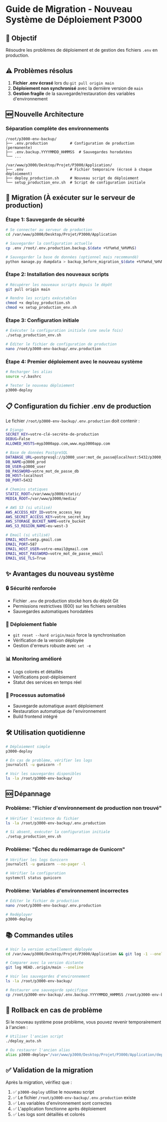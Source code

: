 # Guide de Migration - Nouveau Système de Déploiement P3000

## 🎯 Objectif

Résoudre les problèmes de déploiement et de gestion des fichiers `.env` en production.

## ⚠️ Problèmes résolus

1. **Fichier .env écrasé** lors du `git pull origin main`
2. **Déploiement non synchronisé** avec la dernière version de `main`
3. **Gestion fragile** de la sauvegarde/restauration des variables d'environnement

## 🆕 Nouvelle Architecture

### Séparation complète des environnements

```
/root/p3000-env-backup/
├── .env.production          # Configuration de production (permanente)
├── .env.backup.YYYYMMDD_HHMMSS  # Sauvegardes horodatées
└── ...

/var/www/p3000/Desktop/Projet/P3000/Application/
├── .env                     # Fichier temporaire (écrasé à chaque déploiement)
├── deploy_production.sh     # Nouveau script de déploiement
└── setup_production_env.sh  # Script de configuration initiale
```

## 🚀 Migration (À exécuter sur le serveur de production)

### Étape 1: Sauvegarde de sécurité

```bash
# Se connecter au serveur de production
cd /var/www/p3000/Desktop/Projet/P3000/Application

# Sauvegarder la configuration actuelle
cp .env /root/.env.production.backup.$(date +%Y%m%d_%H%M%S)

# Sauvegarder la base de données (optionnel mais recommandé)
python manage.py dumpdata > backup_before_migration_$(date +%Y%m%d_%H%M%S).json
```

### Étape 2: Installation des nouveaux scripts

```bash
# Récupérer les nouveaux scripts depuis le dépôt
git pull origin main

# Rendre les scripts exécutables
chmod +x deploy_production.sh
chmod +x setup_production_env.sh
```

### Étape 3: Configuration initiale

```bash
# Exécuter la configuration initiale (une seule fois)
./setup_production_env.sh

# Éditer le fichier de configuration de production
nano /root/p3000-env-backup/.env.production
```

### Étape 4: Premier déploiement avec le nouveau système

```bash
# Recharger les alias
source ~/.bashrc

# Tester le nouveau déploiement
p3000-deploy
```

## 📋 Configuration du fichier .env de production

Le fichier `/root/p3000-env-backup/.env.production` doit contenir :

```bash
# Django
SECRET_KEY=votre-clé-secrète-de-production
DEBUG=False
ALLOWED_HOSTS=myp3000app.com,www.myp3000app.com

# Base de données PostgreSQL
DATABASE_URL=postgresql://p3000_user:mot_de_passe@localhost:5432/p3000_prod
DB_NAME=p3000_prod
DB_USER=p3000_user
DB_PASSWORD=votre_mot_de_passe_db
DB_HOST=localhost
DB_PORT=5432

# Chemins statiques
STATIC_ROOT=/var/www/p3000/static/
MEDIA_ROOT=/var/www/p3000/media/

# AWS S3 (si utilisé)
AWS_ACCESS_KEY_ID=votre_access_key
AWS_SECRET_ACCESS_KEY=votre_secret_key
AWS_STORAGE_BUCKET_NAME=votre_bucket
AWS_S3_REGION_NAME=eu-west-3

# Email (si utilisé)
EMAIL_HOST=smtp.gmail.com
EMAIL_PORT=587
EMAIL_HOST_USER=votre-email@gmail.com
EMAIL_HOST_PASSWORD=votre_mot_de_passe_email
EMAIL_USE_TLS=True
```

## ✨ Avantages du nouveau système

### 🔒 Sécurité renforcée

- Fichier `.env` de production stocké hors du dépôt Git
- Permissions restrictives (600) sur les fichiers sensibles
- Sauvegardes automatiques horodatées

### 🎯 Déploiement fiable

- `git reset --hard origin/main` force la synchronisation
- Vérification de la version déployée
- Gestion d'erreurs robuste avec `set -e`

### 📊 Monitoring amélioré

- Logs colorés et détaillés
- Vérifications post-déploiement
- Statut des services en temps réel

### 🔄 Processus automatisé

- Sauvegarde automatique avant déploiement
- Restauration automatique de l'environnement
- Build frontend intégré

## 🛠️ Utilisation quotidienne

```bash
# Déploiement simple
p3000-deploy

# En cas de problème, vérifier les logs
journalctl -u gunicorn -f

# Voir les sauvegardes disponibles
ls -la /root/p3000-env-backup/
```

## 🆘 Dépannage

### Problème: "Fichier d'environnement de production non trouvé"

```bash
# Vérifier l'existence du fichier
ls -la /root/p3000-env-backup/.env.production

# Si absent, exécuter la configuration initiale
./setup_production_env.sh
```

### Problème: "Échec du redémarrage de Gunicorn"

```bash
# Vérifier les logs Gunicorn
journalctl -u gunicorn --no-pager -l

# Vérifier la configuration
systemctl status gunicorn
```

### Problème: Variables d'environnement incorrectes

```bash
# Éditer le fichier de production
nano /root/p3000-env-backup/.env.production

# Redéployer
p3000-deploy
```

## 📚 Commandes utiles

```bash
# Voir la version actuellement déployée
cd /var/www/p3000/Desktop/Projet/P3000/Application && git log -1 --oneline

# Comparer avec la version distante
git log HEAD..origin/main --oneline

# Voir les sauvegardes d'environnement
ls -la /root/p3000-env-backup/

# Restaurer une sauvegarde spécifique
cp /root/p3000-env-backup/.env.backup.YYYYMMDD_HHMMSS /root/p3000-env-backup/.env.production
```

## 🔄 Rollback en cas de problème

Si le nouveau système pose problème, vous pouvez revenir temporairement à l'ancien :

```bash
# Utiliser l'ancien script
./deploy_auto.sh

# Ou restaurer l'ancien alias
alias p3000-deploy="/var/www/p3000/Desktop/Projet/P3000/Application/deploy_auto.sh"
```

## ✅ Validation de la migration

Après la migration, vérifiez que :

1. ✅ `p3000-deploy` utilise le nouveau script
2. ✅ Le fichier `/root/p3000-env-backup/.env.production` existe
3. ✅ Les variables d'environnement sont correctes
4. ✅ L'application fonctionne après déploiement
5. ✅ Les logs sont détaillés et colorés
